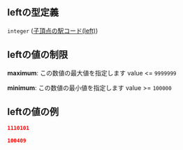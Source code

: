 ## leftの型定義

`integer` ([子頂点の駅コード(left)](tree_segment-properties-頂点リスト-探索部分木の頂点-properties-子頂点の駅コードleft.md))

## leftの値の制限

**maximum**: この数値の最大値を指定します value <= `9999999`

**minimum**: この数値の最小値を指定します value >= `100000`

## leftの値の例

```json
1110101
```

```json
100409
```
